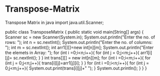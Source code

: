 # Transpose-Matrix
Transpose Matrix in java
import java.util.Scanner;

public class TransposeMatrix {
    public static void main(String[] args) {
        Scanner sc = new Scanner(System.in);
        System.out.println("Enter the no. of rows: ");
        int n = sc.nextInt();
        System.out.println("Enter the no. of columns: ");
        int m = sc.nextInt();
        int arr1[][]=new int[n][m];
        System.out.println("Enter the elemets in Array: ");
        for (int i =0;i<n;i++){
            for (int j = 0;j<m;j++){
                arr1[i][j]= sc.nextInt();
            }
        }
        int trans[][] = new int[n][m];
        for (int i =0;i<m;i++){
            for (int j = 0;j<n;j++){
                trans[i][j]=arr1[j][i];
            }
        }
        for (int i =0;i<n;i++){
            for (int j = 0;j<m;j++){
                System.out.print(trans[i][j]+" ");
            }
            System.out.println();
        }
    }
}
